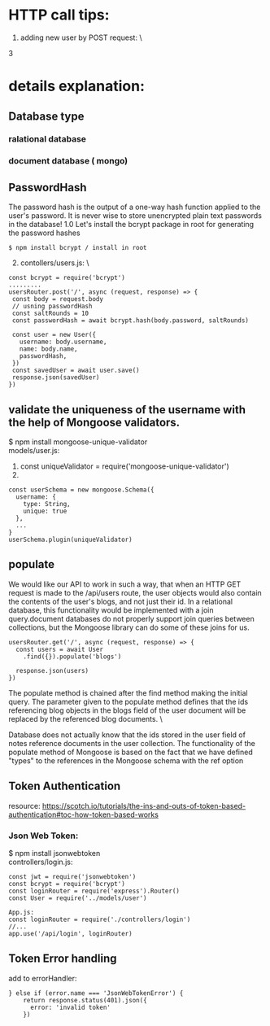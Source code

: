 # HTTP call tips:
1. adding new user by POST request: \





3




# details explanation: 
## Database type

### ralational database
### document database ( mongo)

## PasswordHash
The password hash is the output of a one-way hash function applied to the user's password. It is never wise to store unencrypted plain text passwords in the database!
1.0 Let's install the bcrypt package in root for generating the password hashes
```
$ npm install bcrypt / install in root
```

2. contollers/users.js: \
 ```
 const bcrypt = require('bcrypt')
 .........
 usersRouter.post('/', async (request, response) => {
  const body = request.body
  // usning passwordHash
  const saltRounds = 10
  const passwordHash = await bcrypt.hash(body.password, saltRounds)
  
  const user = new User({
    username: body.username,
    name: body.name,
    passwordHash,
  })
  const savedUser = await user.save()
  response.json(savedUser)
})
```
## validate the uniqueness of the username with the help of Mongoose validators.
$ npm install mongoose-unique-validator \
models/user.js: 
1. const uniqueValidator = require('mongoose-unique-validator')
2. 
```
const userSchema = new mongoose.Schema({
  username: {
    type: String,
    unique: true
  },
  ...
}
userSchema.plugin(uniqueValidator)
```

## populate

We would like our API to work in such a way, that when an HTTP GET request is made to the /api/users route, the user objects would also contain the contents of the user's blogs, and not just their id. In a relational database, this functionality would be implemented with a join query.document databases do not properly support join queries between collections, but the Mongoose library can do some of these joins for us.
```
usersRouter.get('/', async (request, response) => {
  const users = await User
    .find({}).populate('blogs')

  response.json(users)
})
```
The populate method is chained after the find method making the initial query. The parameter given to the populate method defines that the ids referencing blog objects in the blogs field of the user document will be replaced by the referenced blog documents. \

Database does not actually know that the ids stored in the user field of notes reference documents in the user collection.
The functionality of the populate method of Mongoose is based on the fact that we have defined "types" to the references in the Mongoose schema with the ref option

## Token Authentication
resource: https://scotch.io/tutorials/the-ins-and-outs-of-token-based-authentication#toc-how-token-based-works 

### Json Web Token:
$ npm install jsonwebtoken \
controllers/login.js: 
```
const jwt = require('jsonwebtoken')
const bcrypt = require('bcrypt')
const loginRouter = require('express').Router()
const User = require('../models/user')

App.js:
const loginRouter = require('./controllers/login')
//...
app.use('/api/login', loginRouter)
```

## Token Error handling
add to errorHandler: 
```
} else if (error.name === 'JsonWebTokenError') {
    return response.status(401).json({
      error: 'invalid token'
    })
```